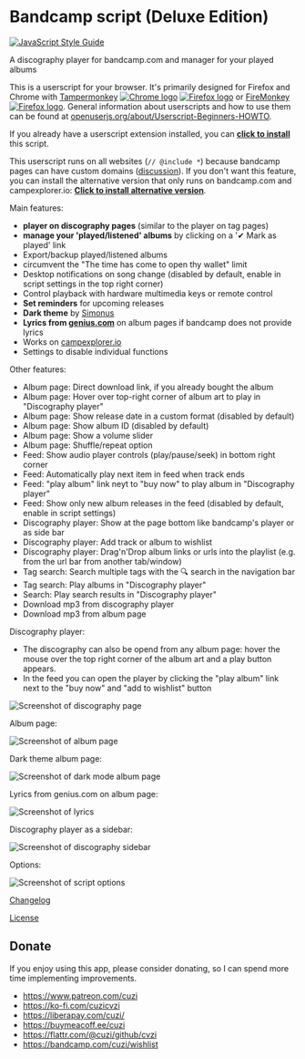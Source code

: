 # Bandcamp script (Deluxe Edition)

[![JavaScript Style Guide](https://img.shields.io/badge/code_style-standard-brightgreen.svg)](https://standardjs.com)

A discography player for bandcamp.com and manager for your played albums

This is a userscript for your browser. It's primarily designed for Firefox and Chrome with
[Tampermonkey](https://www.tampermonkey.net/) [![Chrome logo](https://raw.githubusercontent.com/OpenUserJS/OpenUserJS.org/master/public/images/ua/chrome16.png)](https://chrome.google.com/webstore/detail/tampermonkey/dhdgffkkebhmkfjojejmpbldmpobfkfo) [![Firefox logo](https://raw.githubusercontent.com/OpenUserJS/OpenUserJS.org/master/public/images/ua/firefox16.png)](https://addons.mozilla.org/en-US/firefox/addon/tampermonkey/)
or
[FireMonkey ![Firefox logo](https://raw.githubusercontent.com/OpenUserJS/OpenUserJS.org/master/public/images/ua/firefox16.png)](https://addons.mozilla.org/en-US/firefox/addon/firemonkey/).
General information about userscripts and how to use them can be found at [openuserjs.org/about/Userscript-Beginners-HOWTO](https://openuserjs.org/about/Userscript-Beginners-HOWTO).

If you already have a userscript extension installed, you can **[click to install](https://greasyfork.org/scripts/390404-bandcamp-script-deluxe-edition/code/Bandcamp%20script%20(Deluxe%20Edition).user.js)** this script.

This userscript runs on all websites (`// @include *`) because bandcamp pages can have custom domains ([discussion](../../issues/3)). If you don't want this feature, you can install the alternative version that only runs on bandcamp.com and campexplorer.io: **[Click to install alternative version](https://github.com/cvzi/Bandcamp-script-deluxe-edition/raw/master/dist/release-bandcamp.com-only.user.js)**.

Main features:
 *   **player on discography pages** (similar to the player on tag pages)
 *   **manage your 'played/listened' albums** by clicking on a '✔ Mark as played' link
 *   Export/backup played/listened albums
 *   circumvent the "The time has come to open thy wallet" limit
 *   Desktop notifications on song change (disabled by default, enable in script settings in the top right corner)
 *   Control playback with hardware multimedia keys or remote control
 *   **Set reminders** for upcoming releases
 *   **Dark theme** by [Simonus](https://userstyles.org/styles/171538/bandcamp-in-dark)
 *   **Lyrics from [genius.com](https://genius.com/)** on album pages if bandcamp does not provide lyrics
 *   Works on [campexplorer.io](https://campexplorer.io/)
 *   Settings to disable individual functions

Other features:
 *   Album page: Direct download link, if you already bought the album
 *   Album page: Hover over top-right corner of album art to play in "Discography player"
 *   Album page: Show release date in a custom format (disabled by default)
 *   Album page: Show album ID (disabled by default)
 *   Album page: Show a volume slider
 *   Album page: Shuffle/repeat option
 *   Feed: Show audio player controls (play/pause/seek) in bottom right corner
 *   Feed: Automatically play next item in feed when track ends
 *   Feed: "play album" link neyt to "buy now" to play album in "Discography player"
 *   Feed: Show only new album releases in the feed (disabled by default, enable in  script settings)
 *   Discography player: Show at the page bottom like bandcamp's player or as side bar
 *   Discography player: Add track or album to wishlist
 *   Discography player: Drag'n'Drop album links or urls into the playlist (e.g. from the url bar from another tab/window)
 *   Tag search: Search multiple tags with the 🔍 search in the navigation bar
 *   Tag search: Play albums in "Discography player"
 *   Search: Play search results in "Discography player"
 *   Download mp3 from discography player
 *   Download mp3 from album page

Discography player:

 *   The discography can also be opend from any album page: hover the mouse over the top right corner of the album art and a play button appears.
 *   In the feed you can open the player by clicking the "play album" link next to the "buy now" and "add to wishlist" button

![Screenshot of discography page](screenshots/screenshotDiscographyPage.webp)

Album page:

![Screenshot of album page](screenshots/screenshotAlbumPage.webp)

Dark theme album page:

![Screenshot of dark mode album page](screenshots/screenshotAlbumPageDarkMode.png)

Lyrics from genius.com on album page:

![Screenshot of lyrics](screenshots/screenshotGeniusLyrics.webp)

Discography player as a sidebar:

![Screenshot of discography sidebar](screenshots/screenshotDiscographySidebar.png)

Options:

![Screenshot of script options](screenshots/screenshotOptions.png)

[Changelog](CHANGELOG.md)

[License](LICENSE)

## Donate

If you enjoy using this app, please consider donating, so I can spend more time implementing improvements.
 *   https://www.patreon.com/cuzi
 *   https://ko-fi.com/cuzicvzi
 *   https://liberapay.com/cuzi/
 *   https://buymeacoff.ee/cuzi
 *   https://flattr.com/@cuzi/github/cvzi
 *   https://bandcamp.com/cuzi/wishlist
